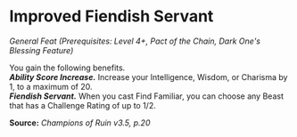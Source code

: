 # Improved Fiendish Servant
*General Feat (Prerequisites: Level 4+, Pact of the Chain, Dark One's Blessing Feature)*

You gain the following benefits.    
***Ability Score Increase.*** Increase your Intelligence, Wisdom, or Charisma by 1, to a maximum of 20.  
***Fiendish Servant.*** When you cast Find Familiar, you can choose any Beast that has a Challenge Rating of up to 1/2.



**Source:** *Champions of Ruin v3.5, p.20*